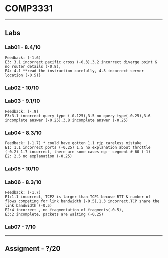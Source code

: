 # COMP3331
------
## Labs

### Lab01 - 8.4/10
```
Feedback: (-1.6)
E3: 3.1 incorrect pacific cross (-0.3),3.2 incorrect diverge point & no router details (-0.8),
E4: 4.1 **read the instruction carefully, 4.3 incorrect server location (-0.5)}
```
### Lab02 - 10/10

### Lab03 - 9.1/10
```
Feedback: (-.9)
E3:3.1 incorrect query type (-0.125),3.5 no query type(-0.25),3.6 incomplete answer (-0.25),3.8 incomplete answer (-0.25)
```

### Lab04 - 8.3/10
```
Feedback: (-1.7) * could have gotten 1.1 rip careless mistake
E1: 1.1 incorrect ports (-0.25) 1.5 no explanation about throttle (-0.2) 1.7 incorrect, there are some cases eg:- segment # 60 (-1) 
E2: 2.5 no explanation (-0.25)
```

### Lab05 - 10/10

### Lab06 - 8.3/10
```
Feedback: (-1.7)
E1:1.1 incorrect, TCP2 is larger than TCP1 becuse RTT & number of flows competing for link bandwidth (-0.5),1.3 incorrect,TCP share the link bandwidth (-0.5)
E2:4 incorrect , no fragmentation of fragments(-0.5), 
E3:2 incomplete, packets are waiting (-0.25)
```

### Lab07 - ?/10

-------
## Assigment - ?/20